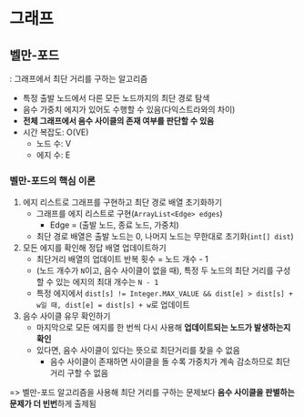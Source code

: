 # 그래프
## 벨만-포드
: 그래프에서 최단 거리를 구하는 알고리즘

- 특정 출발 노드에서 다른 모든 노드까지의 최단 경로 탐색
- 음수 가중치 에지가 있어도 수행할 수 있음(다익스트라와의 차이)
- **전체 그래프에서 음수 사이클의 존재 여부를 판단할 수 있음**
- 시간 복잡도: O(VE)
  - 노드 수: V
  - 에지 수: E

### 벨만-포드의 핵심 이론

1. 에지 리스트로 그래프를 구현하고 최단 경로 배열 초기화하기
   - 그래프를 에지 리스트로 구현(`ArrayList<Edge> edges`)
     - Edge = (출발 노드, 종료 노드, 가중치)
   - 최단 경로 배열은 출발 노드는 0, 나머지 노드는 무한대로 초기화(`int[] dist`)
2. 모든 에지를 확인해 정답 배열 업데이트하기
   - 최단거리 배열의 업데이트 반복 횟수 = 노드 개수 - 1
   - (노드 개수가 `N`이고, 음수 사이클이 없을 때), 특정 두 노드의 최단 거리를 구성할 수 있는 에지의 최대 개수는 `N - 1`
   - 특정 에지에서 ```dist[s] != Integer.MAX_VALUE && dist[e] > dist[s] + w일 때, dist[e] = dist[s] + w```로 업데이트 
3. 음수 사이클 유무 확인하기
   - 마지막으로 모든 에지를 한 번씩 다시 사용해 **업데이트되는 노드가 발생하는지 확인**
   - 있다면, 음수 사이클이 있다는 뜻으로 최단거리를 찾을 수 없음
     - 음수 사이클이 존재하면 사이클을 돌 수록 가중치가 계속 감소하므로 최단 거리 구할 수 없음

=> 벨만-포드 알고리즘을 사용해 최단 거리를 구하는 문제보다 **음수 사이클을 판별하는 문제가 더 빈번**하게 출제됨